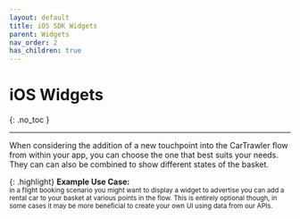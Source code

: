 ```yaml
---
layout: default
title: iOS SDK Widgets
parent: Widgets
nav_order: 2
has_children: true
---
```


# iOS Widgets
{: .no_toc }

---

When considering the addition of a new touchpoint into the CarTrawler flow from within your app, you can choose the one that best suits your needs. <br/>
They can can also be combined to show different states of the basket.

{: .highlight}
<b>Example Use Case:</b> <br/>
<small>in a flight booking scenario you might want to display a widget to advertise you can add a rental car to your basket at various points in the flow. This is entirely optional though, in some cases it may be more beneficial to create your own UI using data from our APIs.</small>